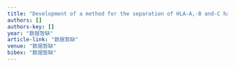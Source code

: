 ```yaml
---
title: "Development of a method for the separation of HLA-A,-B and-C haploid using biotinylated probe and streptavidin magnetic beads"
authors: []
authors-key: []
year: "数据暂缺"
article-link: "数据暂缺"
venue: "数据暂缺"
bibex: "数据暂缺"
---
```

